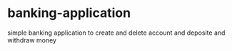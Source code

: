 # banking-application
simple banking application to create and delete account and deposite and withdraw money 
